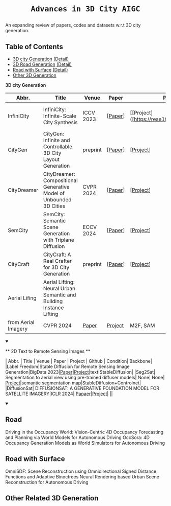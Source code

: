# <p align='center'>`Advances in 3D City AIGC`</p>

An expanding review of papers, codes and datasets w.r.t 3D city generation.

## Table of Contents
- [3D city Generation](#table-city-gen) [(Detail)](#city-gen)
- [3D Road Generation](#table-road) [(Detail)](#road)
- [Road with Surface](#table-road-surface) [(Detail)](#surface)
- [Other 3D Generation](#other-3d-stylization)



**3D city Generation** <div id="table-city-gen"></div>

</summary>

|  Abbr.  |  Title   | Venue  | Paper  | Project  | Github  | Layout | 3D | Mesh|
|  ----  |  ----    | ----  |----   |----  |----  |----  |----  |----  |
|InfiniCity |InfiniCity: Infinite-Scale City Synthesis|ICCV 2023|[[Paper](https://arxiv.org/abs/2408.01291)]| [[Project]([https://rese1f.github.io/CityGen/]|InfiniGAN|Octree + Voxel + Neural Rendering|None|
|CityGen |CityGen: Infinite and Controllable 3D City Layout Generation|preprint  |[[Paper](https://arxiv.org/abs/2408.01291)]| [[Project](https://rese1f.github.io/CityGen/)]|stablediffusion + LoRA (from local block to infinity)| Heightmap| None | 
|CityDreamer |CityDreamer: Compositional Generative Model of Unbounded 3D Cities| CVPR 2024 |[[Paper]([https://arxiv.org/abs/2408.01291](https://openaccess.thecvf.com/content/CVPR2024/papers/Xie_CityDreamer_Compositional_Generative_Model_of_Unbounded_3D_Cities_CVPR_2024_paper.pdf))]| [[Project](https://haozhexie.com/project/city-dreamer)]|MaskGIT|generative neural hash grid|None|
|SemCity |SemCity: Semantic Scene Generation with Triplane Diffusion| ECCV 2024 |[[Paper](https://arxiv.org/abs/2408.01291)]| [[Project](https://dong-huo.github.io/TexGen/)]|triplane+decoder|triplane+ diffusion|None|
|CityCraft |CityCraft: A Real Crafter for 3D City Generation| preprint|[[Paper]([https://arxiv.org/abs/2408.0129](https://arxiv.org/pdf/2406.04983)1)]| [[Project](https://github.com/djFatNerd/CityCraft)]|DiT with VAE from SDXL|Blender asset|Blender|
|Aerial Lifing|Aerial Lifting: Neural Urban Semantic and Building Instance Lifting
from Aerial Imagery|CVPR 2024|[Paper](https://arxiv.org/pdf/2403.11812)|[Project](https://github.com/zyqz97/Aerial_lifting)|M2F, SAM|NeRF|None|

<details open>
<summary>


** 2D Text to Remote Sensing Images ** <div id="table-city-gen"></div>

</summary>

|  Abbr.  |  Title   | Venue  | Paper  | Project  | Github  | Condition| Backbone|
|Label Freedom|Stable Diffusion for Remote Sensing Image Generation|BigData 2023|[Paper](https://ieeexplore.ieee.org/stamp/stamp.jsp?tp=&arnumber=10386381)|[Project]([https://github.com/xiaoyuan1996/Stable-Diffusion-for-Remote-Sensing-Image-Generation])|text|StableDiffusion|
|Seg2Sat| Segmentation to aerial view using pre-trained diffuser models| None| None| [Project](https://github.com/RubenGres/Seg2Sat)|semantic segmentation map|StableDiffusion+Controlnet|
|DiffusionSat| DIFFUSIONSAT: A GENERATIVE FOUNDATION MODEL
FOR SATELLITE IMAGERY|ICLR 2024| [Papaer](https://openreview.net/pdf?id=I5webNFDgQ)|[Project](https://github.com/samar-khanna/DiffusionSat)| ||

<details open>
<summary>

## Road
Driving in the Occupancy World: Vision-Centric 4D Occupancy Forecasting and Planning via World Models for Autonomous Driving
OccSora: 4D Occupancy Generation Models as World Simulators for Autonomous Driving



## Road with Surface
OmniSDF: Scene Reconstruction using Omnidirectional Signed Distance Functions and Adaptive Binoctrees
Neural Rendering based Urban Scene Reconstruction for Autonomous Driving

## Other Related 3D Generation
  </summary>

   <summary>
